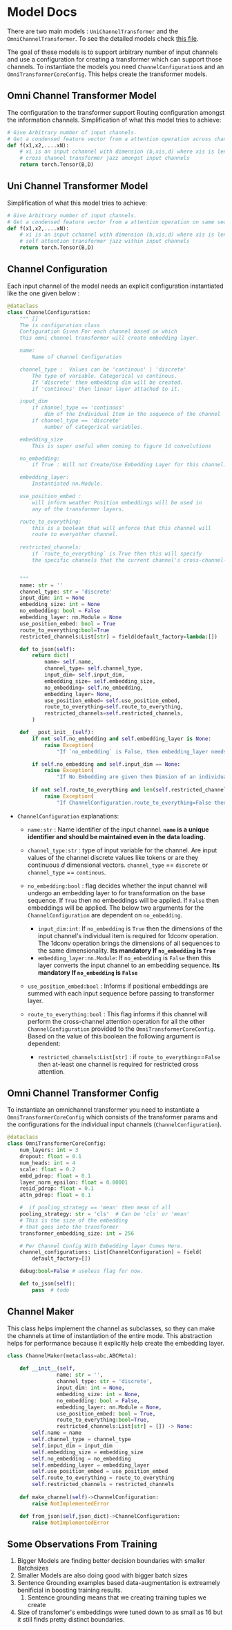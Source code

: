# Model Docs 
There are two main models : `UniChannelTransformer` and the `OmniChannelTransformer`. To see the detailed models check [this file](../language_conditioned_rl/models/reward_model.py).

The goal of these models is to support arbitrary number of input channels and use a configuration for creating a transformer which can support those channels. To instantiate the models you need `ChannelConfiguration`s and an `OmniTransformerCoreConfig`. This helps create the transformer models. 

## Omni Channel Transformer Model 

The configuration to the transformer support Routing configuration amongst the information channels. Simplification of what this model tries to achieve:

```python
# Give Arbitrary number of input channels. 
# Get a condensed feature vector from a attention operation across channels. 
def f(x1,x2,....xN):
    # xi is an input cchannel with dimension (b,xis,d) where xis is length of the xi input channel. 
    # cross channel transformer jazz amongst input channels
    return torch.Tensor(B,D)
```

## Uni Channel Transformer Model 

Simplification of what this model tries to achieve:
```python
# Give Arbitrary number of input channels. 
# Get a condensed feature vector from a attention operation on same sequence. 
def f(x1,x2,....xN):
    # xi is an input cchannel with dimension (b,xis,d) where xis is length of the xi input channel. 
    # self attention transformer jazz within input channels
    return torch.Tensor(B,D)
```

## Channel Configuration
Each input channel of the model needs an explicit configuration instantiated like the one given below : 
```python
@dataclass
class ChannelConfiguration:
    """ []
    The is configuration class 
    Configuration Given For each channel based on which 
    this omni channel transformer will create embedding layer. 

    name:
        Name of channel Configuration

    channel_type :  Values can be 'continous' | 'discrete'
        The type of variable. Categorical vs continous. 
        If 'discrete' then embedding dim will be created. 
        if 'continous' then linear layer attached to it. 

    input_dim 
        if channel_type == 'continous' 
            dim of the Individual Item in the sequence of the channel
        if channel_type == 'discrete'
            number of categorical variables.  

    embedding_size
        This is super useful when coming to figure 1d convolutions

    no_embedding: 
        if True : Will not Create/Use Embedding Layer for this channel. 

    embedding_layer:
        Instantiated nn.Module. 

    use_position_embed : 
        will inform weather Position embeddings will be used in 
        any of the transformer layers. 

    route_to_everything: 
        this is a boolean that will enforce that this channel will
        route to everyother channel. 
    
    restricted_channels:
        if `route_to_everything` is True then this will specify 
        the specific channels that the current channel's cross-channel-routing will be restricted for.  


    """
    name: str = ''
    channel_type: str = 'discrete'
    input_dim: int = None
    embedding_size: int = None
    no_embedding: bool = False
    embedding_layer: nn.Module = None
    use_position_embed: bool = True
    route_to_everything:bool=True
    restricted_channels:List[str] = field(default_factory=lambda:[])

    def to_json(self):
        return dict(
            name= self.name,
            channel_type= self.channel_type,
            input_dim= self.input_dim,
            embedding_size= self.embedding_size,
            no_embedding= self.no_embedding,
            embedding_layer= None,
            use_position_embed= self.use_position_embed,
            route_to_everything=self.route_to_everything,
            restricted_channels=self.restricted_channels,
        )

    def __post_init__(self):
        if not self.no_embedding and self.embedding_layer is None:
            raise Exception(
                "If `no_embedding` is False, then embedding_layer needs to be provided to map the inputs")

        if self.no_embedding and self.input_dim == None:
            raise Exception(
                "If No Embedding are given then Dimsion of an individual item in input sequence is required")
        
        if not self.route_to_everything and len(self.restricted_channels) == 0:
            raise Exception(
                "If ChannelConfiguration.route_to_everything=False then atleast one channel is required in ChannelConfiguration.restricted_channels")
```
- `ChannelConfiguration` explanations: 
    - `name:str` : Name identifier of the input channel. **`name` is a unique identifier and should be maintained even in the data loading.** 
    - `channel_type:str` : type of input variable for the channel. Are input values of the channel discrete values like tokens or are they continuous *d* dimensional vectors. `channel_type` == `discrete` or `channel_type` == `continous`. 
    - `no_embedding:bool` : flag decides whether the input channel will undergo an embedding layer to for transformation on the base sequence. If `True` then no embeddings will be applied. If `False` then embeddings will be applied. The below two arguments for the  `ChannelConfiguration` are dependent on `no_embedding`.
        - `input_dim:int`: If `no_embedding` is `True` then the dimensions of the input channel's individual item is required for 1dconv operation. The 1dconv operation brings the dimensions of all sequences to the same dimensionality. **Its mandatory If `no_embedding` is `True`**
        - `embedding_layer:nn.Module`: If `no_embedding` is `False` then this layer converts the input channel to an embedding sequence. **Its mandatory If `no_embedding` is `False`**
    
    - `use_position_embed:bool` : Informs if positional embeddings are summed with each input sequence before passing to transformer layer. 

    - `route_to_everything:bool` : This flag informs if this channel will perform the cross-channel attention operation for all the other `ChannelConfiguration` provided to the `OmniTransformerCoreConfig`. Based on the value of this boolean the following argument is dependent:
        -  `restricted_channels:List[str]` : if `route_to_everything`==`False` then at-least one channel is required for restricted cross attention.


## Omni Channel Transformer Config
To instantiate an omnichannel transformer you need to instantiate a `OmniTransformerCoreConfig` which consists of the transformer params and the configurations for the individual input channels (`ChannelConfiguration`). 
```python
@dataclass
class OmniTransformerCoreConfig:
    num_layers: int = 3
    dropout: float = 0.1
    num_heads: int = 4
    scale: float = 0.2
    embd_pdrop: float = 0.1
    layer_norm_epsilon: float = 0.00001
    resid_pdrop: float = 0.1
    attn_pdrop: float = 0.1

    #  if pooling_strategy == 'mean' then mean of all
    pooling_strategy: str = 'cls'  # Can be 'cls' or 'mean'
    # This is the size of the embedding
    # that goes into the transformer
    transformer_embedding_size: int = 256

    # Per Channel Config With Embedding layer Comes Here.
    channel_configurations: List[ChannelConfiguration] = field(
        default_factory=[])

    debug:bool=False # useless flag for now. 

    def to_json(self):
        pass  # todo
```

## Channel Maker

This class helps implement the channel as subclasses, so they can make the channels at time of instantiation of the entire mode. This abstraction helps for performance because it explicitly help create the embedding layer.  
```python
class ChannelMaker(metaclass=abc.ABCMeta):
    
    def __init__(self,
                name: str = '',
                channel_type: str = 'discrete',
                input_dim: int = None,
                embedding_size: int = None,
                no_embedding: bool = False,
                embedding_layer: nn.Module = None,
                use_position_embed: bool = True,
                route_to_everything:bool=True,
                restricted_channels:List[str] = []) -> None:
        self.name = name
        self.channel_type = channel_type
        self.input_dim = input_dim
        self.embedding_size = embedding_size
        self.no_embedding = no_embedding
        self.embedding_layer = embedding_layer
        self.use_position_embed = use_position_embed
        self.route_to_everything = route_to_everything
        self.restricted_channels = restricted_channels
        
    def make_channel(self)->ChannelConfiguration:
        raise NotImplementedError

    def from_json(self,json_dict)->ChannelConfiguration:
        raise NotImplementedError
```

## Some Observations From Training 

1. Bigger Models are finding better decision boundaries with smaller Batchsizes
2. Smaller Models are also doing good with bigger batch sizes
3. Sentence Grounding examples based data-augmentation is extreamely benificial in boosting training results. 
    1. Sentence grounding means that we creating training tuples we create 
4. Size of transfomer's embeddings were tuned down to as small as 16 but it still finds pretty distinct boundaries. 

